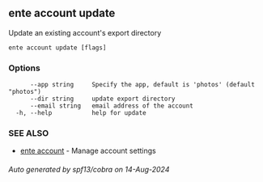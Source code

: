 ## ente account update

Update an existing account's export directory

```
ente account update [flags]
```

### Options

```
      --app string     Specify the app, default is 'photos' (default "photos")
      --dir string     update export directory
      --email string   email address of the account
  -h, --help           help for update
```

### SEE ALSO

* [ente account](ente_account.md)	 - Manage account settings

###### Auto generated by spf13/cobra on 14-Aug-2024
